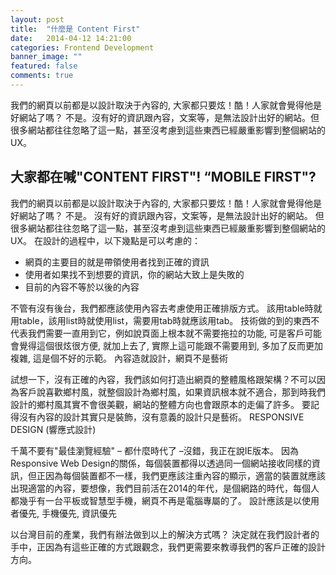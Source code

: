 ```yaml
---
layout: post
title:  "什麼是 Content First"
date:   2014-04-12 14:21:00
categories: Frontend Development
banner_image: ""
featured: false
comments: true
---
```


我們的網頁以前都是以設計取決于內容的, 大家都只要炫！酷！人家就會覺得他是好網站了嗎？ 不是。沒有好的資訊跟內容，文案等，是無法設計出好的網站。但很多網站都往往忽略了這一點，甚至沒考慮到這些東西已經嚴重影響到整個網站的UX。

<!--more-->

## 大家都在喊"CONTENT FIRST"! “MOBILE FIRST"?

我們的網頁以前都是以設計取決于內容的, 大家都只要炫！酷！人家就會覺得他是好網站了嗎？ 不是。
沒有好的資訊跟內容，文案等，是無法設計出好的網站。 但很多網站都往往忽略了這一點，甚至沒考慮到這些東西已經嚴重影響到整個網站的UX。
在設計的過程中，以下幾點是可以考慮的：

- 網頁的主要目的就是帶領使用者找到正確的資訊
- 使用者如果找不到想要的資訊，你的網站大致上是失敗的
- 目前的內容不等於以後的內容

不管有沒有後台，我們都應該使用內容去考慮使用正確排版方式。
該用table時就用table，該用list時就使用list，需要用tab時就應該用tab。
技術做的到的東西不代表我們需要一直用到它，例如說頁面上根本就不需要拖拉的功能, 可是客戶可能會覺得這個很炫很方便, 就加上去了, 實際上這可能跟不需要用到, 多加了反而更加複雜, 這是個不好的示範。
內容造就設計，網頁不是藝術

試想一下，沒有正確的內容，我們該如何打造出網頁的整體風格跟架構？不可以因為客戶說喜歡鄉村風，就整個設計為鄉村風，如果資訊根本就不適合，那到時我們設計的鄉村風其實不會很美觀，網站的整體方向也會跟原本的走偏了許多。 要記得沒有內容的設計其實只是裝飾，沒有意義的設計只是藝術。
RESPONSIVE DESIGN (響應式設計)

千萬不要有"最佳瀏覽經驗" – 都什麼時代了 –沒錯，我正在說IE版本。 因為Responsive Web Design的關係，每個裝置都得以透過同一個網站接收同樣的資訊，但正因為每個裝置都不一樣，我們更應該注重內容的顯示，適當的裝置就應該出現適當的內容，要想像，我們目前活在2014的年代，是個網路的時代，每個人都幾乎有一台平板或智慧型手機，網頁不再是電腦專屬的了。
設計應該是以使用者優先, 手機優先, 資訊優先

以台灣目前的產業，我們有辦法做到以上的解決方式嗎？
決定就在我們設計者的手中，正因為有這些正確的方式跟觀念，我們更需要來教導我們的客戶正確的設計方向。